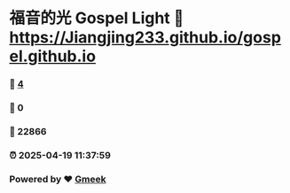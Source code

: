 # 福音的光 Gospel Light :link: https://Jiangjing233.github.io/gospel.github.io 
### :page_facing_up: [4](https://Jiangjing233.github.io/gospel.github.io/tag.html) 
### :speech_balloon: 0 
### :hibiscus: 22866 
### :alarm_clock: 2025-04-19 11:37:59 
### Powered by :heart: [Gmeek](https://github.com/Meekdai/Gmeek)
